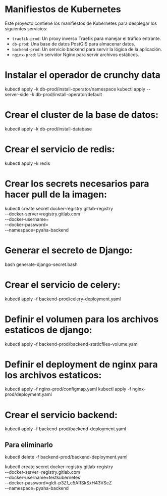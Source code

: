 # Manifiestos de Kubernetes

Este proyecto contiene los manifiestos de Kubernetes para desplegar los siguientes servicios:

- `traefik-prod`: Un proxy inverso Traefik para manejar el tráfico entrante.
- `db-prod`: Una base de datos PostGIS para almacenar datos.
- `backend-prod`: Un servicio backend para servir la lógica de la aplicación.
- `nginx-prod`: Un servidor Nginx para servir archivos estáticos.

# Instalar el operador de crunchy data

kubectl apply -k db-prod/install-operator/namespace
kubectl apply --server-side -k db-prod/install-operator/default

# Crear el cluster de la base de datos:
kubectl apply -k db-prod/install-database

# Crear el servicio de redis:
kubectl apply -k redis

# Crear los secrets necesarios para hacer pull de la imagen:
kubectl create secret docker-registry gitlab-registry \
  --docker-server=registry.gitlab.com \
  --docker-username=<tu-username> \
  --docker-password=<tu-token> \
  --namespace=pyaha-backend

# Generar el secreto de Django:
bash generate-django-secret.bash

# Crear el servicio de celery:
kubectl apply -f backend-prod/celery-deployment.yaml

# Definir el volumen para los archivos estaticos de django:
kubectl apply -f backend-prod/backend-staticfiles-volume.yaml

# Definir el deployment de nginx para los archivos estaticos:
kubectl apply -f nginx-prod/configmap.yaml
kubectl apply -f nginx-prod/deployment.yaml

# Crear el servicio backend:
kubectl apply -f backend-prod/backend-deployment.yaml

## Para eliminarlo
kubectl delete -f backend-prod/backend-deployment.yaml

kubectl create secret docker-registry gitlab-registry \
  --docker-server=registry.gitlab.com \
  --docker-username=testkubernetes \
  --docker-password=gldt-p3Zf_c5ARSkSxH43VScZ \
  --namespace=pyaha-backend